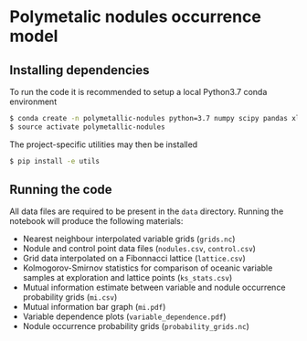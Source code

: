 # Polymetalic nodules occurrence model

## Installing dependencies
To run the code it is recommended to setup a local Python3.7 conda environment
```sh
$ conda create -n polymetallic-nodules python=3.7 numpy scipy pandas xlrd scikit-learn netcdf4 xarray jupyter matplotlib
$ source activate polymetallic-nodules
```
The project-specific utilities may then be installed
```sh
$ pip install -e utils
```

## Running the code
All data files are required to be present in the `data` directory.
Running the notebook will produce the following materials:
* Nearest neighbour interpolated variable grids (`grids.nc`)
* Nodule and control point data files (`nodules.csv`, `control.csv`)
* Grid data interpolated on a Fibonnacci lattice (`lattice.csv`)
* Kolmogorov-Smirnov statistics for comparison of oceanic variable samples at exploration and lattice points (`ks_stats.csv`)
* Mutual information estimate between variable and nodule occurrence probability grids (`mi.csv`)
* Mutual information bar graph (`mi.pdf`)
* Variable dependence plots (`variable_dependence.pdf`)
* Nodule occurrence probability grids (`probability_grids.nc`)
